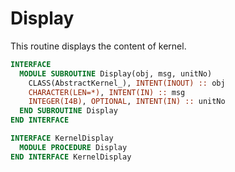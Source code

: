# Display

This routine displays the content of kernel.

```fortran
INTERFACE
  MODULE SUBROUTINE Display(obj, msg, unitNo)
    CLASS(AbstractKernel_), INTENT(INOUT) :: obj
    CHARACTER(LEN=*), INTENT(IN) :: msg
    INTEGER(I4B), OPTIONAL, INTENT(IN) :: unitNo
  END SUBROUTINE Display
END INTERFACE
```

```fortran
INTERFACE KernelDisplay
  MODULE PROCEDURE Display
END INTERFACE KernelDisplay
```
